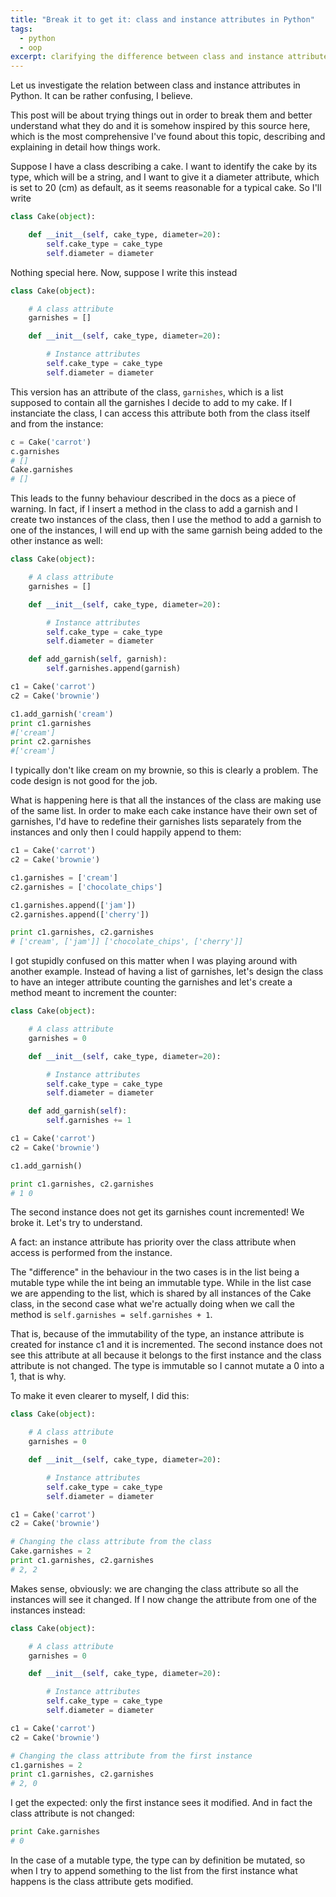 ```yaml
---
title: "Break it to get it: class and instance attributes in Python"
tags:
  - python
  - oop
excerpt: clarifying the difference between class and instance attributes in Python
---
```


Let us investigate the relation between class and instance attributes in Python. It can be rather confusing, I believe.

This post will be about trying things out in order to break them and better understand what they do and it is somehow inspired by this source here, which is the most comprehensive I've found about this topic, describing and explaining in detail how things work.

Suppose I have a class describing a cake. I want to identify the cake by its type, which will be a string, and I want to give it a diameter attribute, which is set to 20 (cm) as default, as it seems reasonable for a typical cake. So I'll write

```py
class Cake(object):

    def __init__(self, cake_type, diameter=20):
        self.cake_type = cake_type
        self.diameter = diameter
```

Nothing special here. Now, suppose I write this instead

```py
class Cake(object):

    # A class attribute
    garnishes = []

    def __init__(self, cake_type, diameter=20):

        # Instance attributes
        self.cake_type = cake_type
        self.diameter = diameter
```

This version has an attribute of the class, `garnishes`, which is a list supposed to contain all the garnishes I decide to add to my cake. If I instanciate the class, I can access this attribute both from the class itself and from the instance:

```py
c = Cake('carrot')
c.garnishes
# []
Cake.garnishes
# []
```

This leads to the funny behaviour described in the docs as a piece of warning. In fact, if I insert a method in the class to add a garnish and I create two instances of the class, then I use the method to add a garnish to one of the instances, I will end up with the same garnish being added to the other instance as well:

```py
class Cake(object):

    # A class attribute
    garnishes = []

    def __init__(self, cake_type, diameter=20):

        # Instance attributes
        self.cake_type = cake_type
        self.diameter = diameter

    def add_garnish(self, garnish):
        self.garnishes.append(garnish)
```

```py
c1 = Cake('carrot')
c2 = Cake('brownie')

c1.add_garnish('cream')
print c1.garnishes
#['cream']
print c2.garnishes
#['cream']
```

I typically don't like cream on my brownie, so this is clearly a problem. The code design is not good for the job.

What is happening here is that all the instances of the class are making use of the same list.  In order to make each cake instance have their own set of garnishes, I'd have to redefine their garnishes lists separately from the instances and only then I could happily append to them:

```py
c1 = Cake('carrot')
c2 = Cake('brownie')

c1.garnishes = ['cream']
c2.garnishes = ['chocolate_chips']

c1.garnishes.append(['jam'])
c2.garnishes.append(['cherry'])

print c1.garnishes, c2.garnishes
# ['cream', ['jam']] ['chocolate_chips', ['cherry']]
```

I got stupidly confused on this matter when I was playing around with another example. Instead of having a list of garnishes, let's design the class to have an integer attribute counting the garnishes and let's create a method meant to increment the counter:

```py
class Cake(object):

    # A class attribute
    garnishes = 0

    def __init__(self, cake_type, diameter=20):

        # Instance attributes
        self.cake_type = cake_type
        self.diameter = diameter

    def add_garnish(self):
        self.garnishes += 1

c1 = Cake('carrot')
c2 = Cake('brownie')

c1.add_garnish()

print c1.garnishes, c2.garnishes
# 1 0
```

The second instance does not get its garnishes count incremented! We broke it. Let's try to understand.

A fact: an instance attribute has priority over the class attribute when access is performed from the instance.

The "difference" in the behaviour in the two cases is in the list being a mutable type while the int being an immutable type.
While in the list case we are appending to the list, which is shared by all instances of the Cake class, in the second case what we're actually doing when we call the method is `self.garnishes = self.garnishes + 1`.

That is, because of the immutability of the type, an instance attribute is created for instance c1 and it is incremented. The second instance does not see this attribute at all because it belongs to the first instance and the class attribute is not changed. The type is immutable so I cannot mutate a 0 into a 1, that is why.

To make it even clearer to myself, I did this:

```py
class Cake(object):

    # A class attribute
    garnishes = 0

    def __init__(self, cake_type, diameter=20):

        # Instance attributes
        self.cake_type = cake_type
        self.diameter = diameter
```

```py
c1 = Cake('carrot')
c2 = Cake('brownie')

# Changing the class attribute from the class
Cake.garnishes = 2
print c1.garnishes, c2.garnishes
# 2, 2
```

Makes sense, obviously: we are changing the class attribute so all the instances will see it changed. If I now change the attribute from one of the instances instead:

```py
class Cake(object):

    # A class attribute
    garnishes = 0

    def __init__(self, cake_type, diameter=20):

        # Instance attributes
        self.cake_type = cake_type
        self.diameter = diameter
```

```py
c1 = Cake('carrot')
c2 = Cake('brownie')

# Changing the class attribute from the first instance
c1.garnishes = 2
print c1.garnishes, c2.garnishes
# 2, 0
```

I get the expected: only the first instance sees it modified. And in fact the class attribute is not changed:

```py
print Cake.garnishes
# 0
```

In the case of a mutable type, the type can by definition be mutated, so when I try to append something to the list from the first instance what happens is the class attribute gets modified.
